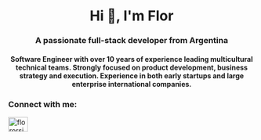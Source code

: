 <h1 align="center">Hi 👋, I'm Flor</h1>
<h3 align="center">A passionate full-stack developer from Argentina</h3>

<h4 align="center"> Software Engineer with over 10 years of experience leading multicultural technical teams. Strongly focused on product development, business strategy and execution. Experience in both early startups and large enterprise international companies. </h4>

<h3 align="left">Connect with me:</h3>
<p align="left">
<a href="https://www.linkedin.com/in/florcapmourteres/" target="blank"><img align="center" src="	https://github.com/linkedin.png?s=20
" alt="flororsi" height="30" width="40" /></a>
</p>
